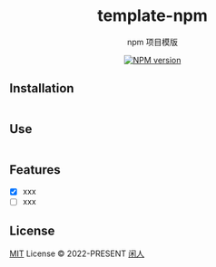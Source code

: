 <h1 align="center"> template-npm </h1>

<p align="center">
npm 项目模版
</p>

<p align="center">
<a href="https://www.npmjs.com/package/speedup" target="__blank"><img src="https://img.shields.io/npm/v/speedup?color=2B90B6&label=" alt="NPM version"></a>
</p>

## Installation

```bash

```

## Use

```bash

```

## Features

- [x] xxx
- [ ] xxx

## License

[MIT](./LICENSE) License &copy; 2022-PRESENT [闲人](https://github.com/qiuyongjin)

